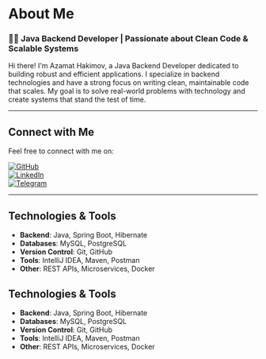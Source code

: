 # About Me

### 👨‍💻 Java Backend Developer | Passionate about Clean Code & Scalable Systems

Hi there! I'm Azamat Hakimov, a Java Backend Developer dedicated to building robust and efficient applications. I specialize in backend technologies and have a strong focus on writing clean, maintainable code that scales. My goal is to solve real-world problems with technology and create systems that stand the test of time.

---

## Connect with Me

Feel free to connect with me on:

[![GitHub](https://img.shields.io/badge/GitHub-000000?style=flat&logo=github&logoColor=white)](https://github.com/azamat-hakimov)  
[![LinkedIn](https://img.shields.io/badge/LinkedIn-0077B5?style=flat&logo=linkedin&logoColor=white)](https://www.linkedin.com/in/azamathakimov/)  
[![Telegram](https://img.shields.io/badge/Telegram-0088cc?style=flat&logo=telegram&logoColor=white)](https://t.me/azamati9)


---

## Technologies & Tools

- **Backend**: Java, Spring Boot, Hibernate
- **Databases**: MySQL, PostgreSQL
- **Version Control**: Git, GitHub
- **Tools**: IntelliJ IDEA, Maven, Postman
- **Other**: REST APIs, Microservices, Docker


## Technologies & Tools

- **Backend**: Java, Spring Boot, Hibernate
- **Databases**: MySQL, PostgreSQL
- **Version Control**: Git, GitHub
- **Tools**: IntelliJ IDEA, Maven, Postman
- **Other**: REST APIs, Microservices, Docker



